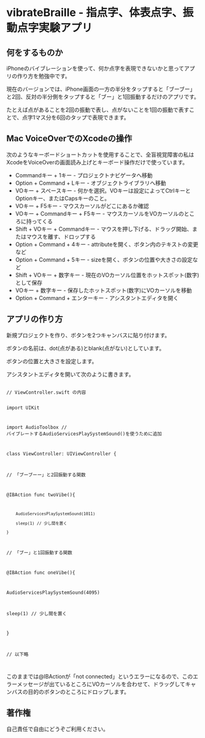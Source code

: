 # vibrateBraille - 指点字、体表点字、振動点字実験アプリ

## 何をするものか

iPhoneのバイブレーションを使って、何か点字を表現できないかと思ってアプリの作り方を勉強中です。

現在のバージョンでは、iPhone画面の一方の半分をタップすると「ブーブー」と2回、反対の半分側をタップすると「ブー」と1回振動するだけのアプリです。

たとえば点があることを2回の振動で表し、点がないことを1回の振動で表すことで、点字1マス分を6回のタップで表現できます。

## Mac VoiceOverでのXcodeの操作

次のようなキーボードショートカットを使用することで、全盲視覚障害の私はXcodeをVoiceOverの画面読み上げとキーボード操作だけで使っています。

* Commandキー + 1キー - プロジェクトナビゲータへ移動
* Option + Command + Lキー - オブジェクトライブラリへ移動
* VOキー + スペースキー - 何かを選択。VOキーは設定によってCtrlキーとOptionキー、またはCapsキーのこと。
* VOキー + F5キー - マウスカーソルがどこにあるか確認
* VOキー + Commandキー + F5キー - マウスカーソルをVOカーソルのところに持ってくる
* Shift + VOキー + Commandキー - マウスを押し下げる、ドラッグ開始、またはマウスを離す、ドロップする
* Option + Command + 4キー -  attributeを開く、ボタン内のテキストの変更など
* Option + Command + 5キー - sizeを開く、ボタンの位置や大きさの設定など
* Shift + VOキー + 数字キー - 現在のVOカーソル位置をホットスポット(数字)として保存
* VOキー + 数字キー - 保存したホットスポット(数字)にVOカーソルを移動
* Option + Command + エンターキー - アシスタントエディタを開く

## アプリの作り方

新規プロジェクトを作り、ボタンを2つキャンバスに貼り付けます。

ボタンの名前は、dot(点がある)とblank(点がない)としています。

ボタンの位置と大きさを設定します。

アシスタントエディタを開いて次のように書きます。

<div>
<code>
// ViewController.swift の内容

import UIKit

import AudioToolbox // バイブレートするAudioServicesPlaySystemSound()を使うために追加

class ViewController: UIViewController {

// 「ブーブーー」と2回振動する関数    

@IBAction func twoVibe(){

        AudioServicesPlaySystemSound(1011)

        sleep(1) // 少し間を置く

    }
    
// 「ブー」と1回振動する関数

@IBAction func oneVibe(){
        
AudioServicesPlaySystemSound(4095)
        
sleep(1) // 少し間を置く
    
}

// 以下略

</code>
</div>

このままでは@IBActionが「not connected」というエラーになるので、このエラーメッセージが出ているところにVOカーソルを合わせて、ドラッグしてキャンバスの目的のボタンのところにドロップします。

## 著作権

自己責任で自由にどうぞご利用ください。
